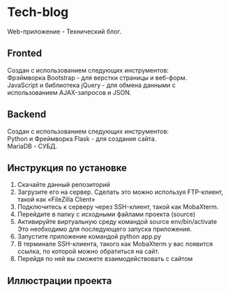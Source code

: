 # Tech-blog  
Web-приложение - Технический блог.  

## Fronted  
Cоздан с использованием следующих инструментов:  
Фрэймворка Bootstrap - для верстки страницы и веб-форм.  
JavaScript и библиотека jQuery - для обмена данными с использованием AJAX-запросов и JSON.  

## Backend  
Cоздан с использованием следующих инструментов:  
Python и Фреймворка Flask - для создания сайта.  
MariaDB - СУБД.  

## Инструкция по установке
1) Скачайте данный репозиторий
2) Загрузите его на сервер.
Сделать это можно используя FTP-клиент, такой как «FileZilla Client»
3) Подключитесь к серверу через SSH-клиент, такой как MobaXterm.
4) Перейдите в папку с исходными файлами проекта (source)
5) Активируйте виртуальную среду командой source env/bin/activate
Это необходимо для последующего запуска приложения.
6) Запустите приложение командой python app.py
7) В терминале SSH-клиента, такого как MobaXterm у вас появится cсылка, по которой можно обратиться на сайт.
8) Перейдя по ней вы сможете взаимодействовать с сайтом

## Иллюстрации проекта


